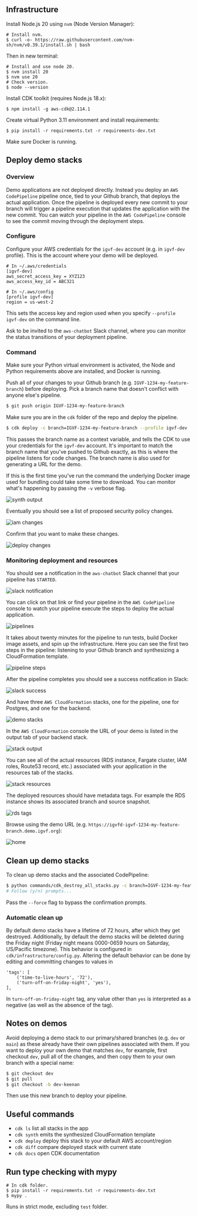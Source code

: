 ## Infrastructure

Install Node.js 20 using `nvm` (Node Version Manager):

```
# Install nvm.
$ curl -o- https://raw.githubusercontent.com/nvm-sh/nvm/v0.39.1/install.sh | bash
```

Then in new terminal:

```
# Install and use node 20.
$ nvm install 20
$ nvm use 20
# Check version.
$ node --version
```

Install CDK toolkit (requires Node.js 18.x):

```
$ npm install -g aws-cdk@2.114.1
```

Create virtual Python 3.11 environment and install requirements:

```
$ pip install -r requirements.txt -r requirements-dev.txt
```

Make sure Docker is running.

## Deploy demo stacks

### Overview

Demo applications are not deployed directly. Instead you deploy an `AWS CodePipeline` pipeline once, tied to your Github branch, that deploys the actual application. Once the pipeline is deployed every new commit to your branch will trigger a pipeline execution that updates the application with the new commit. You can watch your pipeline in the `AWS CodePipeline` console to see the commit moving through the deployment steps.

### Configure

Configure your AWS credentials for the `igvf-dev` account (e.g. in `igvf-dev` profile). This is the account where your demo will be deployed.

```
# In ~/.aws/credentials
[igvf-dev]
aws_secret_access_key = XYZ123
aws_access_key_id = ABC321
```

```
# In ~/.aws/config
[profile igvf-dev]
region = us-west-2
```

This sets the access key and region used when you specify `--profile igvf-dev` on the command line.

Ask to be invited to the `aws-chatbot` Slack channel, where you can monitor the status transitions of your deployment pipeline.

### Command

Make sure your Python virtual environment is activated, the Node and Python requirements above are installed, and Docker is running.

Push all of your changes to your Github branch (e.g. `IGVF-1234-my-feature-branch`) before deploying. Pick a branch name that doesn't conflict with anyone else's pipeline.

```bash
$ git push origin IGVF-1234-my-feature-branch
```

Make sure you are in the `cdk` folder of the repo and deploy the pipeline.

```bash
$ cdk deploy -c branch=IGVF-1234-my-feature-branch --profile igvf-dev
```

This passes the branch name as a context variable, and tells the CDK to use your credentials for the `igvf-dev` account. It's important to match the branch name that you've pushed to Github exactly, as this is where the pipeline listens for code changes. The branch name is also used for generating a URL for the demo.

If this is the first time you've run the command the underlying Docker image used for bundling could take some time to download. You can monitor what's happening by passing the `-v` verbose flag.

![synth output](images/synth_demo.png)

Eventually you should see a list of proposed security policy changes.

![iam changes](images/iam_changes.png)

Confirm that you want to make these changes.

![deploy changes](images/deploy_changes.png)

### Monitoring deployment and resources

You should see a notification in the `aws-chatbot` Slack channel that your pipeline has `STARTED`.

![slack notification](images/pipeline_started.png)

You can click on that link or find your pipeline in the `AWS CodePipeline` console to watch your pipeline execute the steps to deploy the actual application.

![pipelines](images/pipelines.png)

It takes about twenty minutes for the pipeline to run tests, build Docker image assets, and spin up the infrastructure. Here you can see the first two steps in the pipeline: listening to your Github branch and synthesizing a CloudFormation template.

![pipeline steps](images/pipeline_steps.png)

After the pipeline completes you should see a success notification in Slack:

![slack success](images/pipeline_succeeded.png)

And have three `AWS CloudFormation` stacks, one for the pipeline, one for Postgres, and one for the backend.

![demo stacks](images/demo_stacks.png)

In the `AWS CloudFormation` console the URL of your demo is listed in the output tab of your backend stack.

![stack output](images/stack_output.png)

You can see all of the actual resources (RDS instance, Fargate cluster, IAM roles, Route53 record, etc.) associated with your application in the resources tab of the stacks.

![stack resources](images/stack_resources.png)

The deployed resources should have metadata tags. For example the RDS instance shows its associated branch and source snapshot.

![rds tags](images/rds_tags.png)

Browse using the demo URL (e.g. `https://igvfd-igvf-1234-my-feature-branch.demo.igvf.org`):

![home](images/home.png)

## Clean up demo stacks

To clean up demo stacks and the associated CodePipeline:

```bash
$ python commands/cdk_destroy_all_stacks.py -c branch=IGVF-1234-my-feature-branch --profile igvf-dev
# Follow (y/n) prompts...
```

Pass the `--force` flag to bypass the confirmation prompts.

### Automatic clean up

By default demo stacks have a lifetime of 72 hours, after which they get destroyed. Additionally, by default the demo stacks will be deleted during the Friday night (Friday night means 0000-0659 hours on Saturday, US/Pacific timezone). This behavior is configured in `cdk/infrastructure/config.py`. Altering the default behavior can be done by editing and committing changes to values in
```
'tags': [
    ('time-to-live-hours', '72'),
    ('turn-off-on-friday-night', 'yes'),
],
```
In `turn-off-on-friday-night` tag, any value other than `yes` is interpreted as a negative (as well as the absence of the tag).

## Notes on demos

Avoid deploying a demo stack to our primary/shared branches (e.g. `dev` or `main`) as these already have their own pipelines associated with them. If you want to deploy your own demo that matches `dev`, for example, first checkout `dev`, pull all of the changes, and then copy them to your own branch with a special name:

```bash
$ git checkout dev
$ git pull
$ git checkout -b dev-keenan
```

Then use this new branch to deploy your pipeline.

## Useful commands

 * `cdk ls`          list all stacks in the app
 * `cdk synth`       emits the synthesized CloudFormation template
 * `cdk deploy`      deploy this stack to your default AWS account/region
 * `cdk diff`        compare deployed stack with current state
 * `cdk docs`        open CDK documentation

## Run type checking with mypy
```
# In cdk folder.
$ pip install -r requirements.txt -r requirements-dev.txt
$ mypy .
```
Runs in strict mode, excluding `test` folder.
